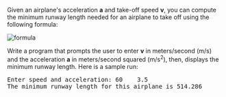 Given an airplane's acceleration **a** and take-off speed **v**, you can compute the minimum runway length needed for an airplane to take off using the following formula:  
  
<img alt="formula" src="https://render.githubusercontent.com/render/math?math=\large%20\color{red}{length%20=%20\frac{%20v^{2}%20}{2a}}" />  
  
Write a program that prompts the user to enter **v** in meters/second (m/s) and the acceleration **a** in meters/second squared (m/s<sup>2</sup>), then, displays the minimum runway length. Here is a sample run:  
  
<pre>
Enter speed and acceleration: 60    3.5
The minimum runway length for this airplane is 514.286
</pre>
